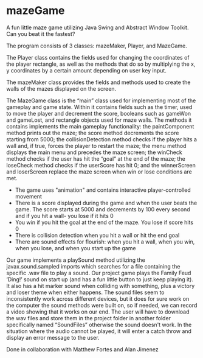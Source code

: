# mazeGame
A fun little maze game utilizing Java Swing and Abstract Window Toolkit. Can you beat it the fastest?

The program consists of 3 classes: mazeMaker, Player, and MazeGame. 


The Player class contains the fields used for changing the coordinates of the player rectangle, as well as the methods that do so by multiplying the x, y coordinates by a certain amount depending on user key input. 


The mazeMaker class provides the fields and methods used to create the walls of the mazes displayed on the screen. 


The MazeGame class is the “main” class used for implementing most of the gameplay and game state. Within it contains fields such as the timer, used to move the player and decrement the score, booleans such as gameWon and gameLost, and rectangle objects used for maze walls. The methods it contains implements the main gameplay functionality: the paintComponent method prints out the maze; the score method decrements the score starting from 5000; the collisionDetection method checks if the player hits a wall and, if true, forces the player to restart the maze; the menu method displays the main menu and precedes the maze screen; the winCheck method checks if the user has hit the “goal” at the end of the maze; the loseCheck method checks if the userScore has hit 0; and the winnerScreen and loserScreen replace the maze screen when win or lose conditions are met.

- The game uses "animation" and contains interactive player-controlled movement
- There is a score displayed during the game and when the user beats the game. The score starts at 5000 and decrements by 100 every second and if you hit a wall- you lose if it hits 0
- You win if you hit the goal at the end of the maze. You lose if score hits 0
- There is collision detection when you hit a wall or hit the end goal
- There are sound effects for flourish: when you hit a wall, when you win, when you lose, and when you start up the game

Our game implements a playSound method utilizing the javax.sound.sampled imports which searches for a file containing the specific .wav file to play a sound. Our project game plays the Family Feud ‘Ding!’ sound on start up (and has a fun little button to just keep playing it). It also has a hit marker sound when colliding with something, plus a victory and loser theme when either happens. The sound files seem to inconsistently work across different devices, but it does for sure work on the computer the sound methods were built on, so if needed, we can record a video showing that it works on our end. The user will have to download the wav files and store them in the project folder in another folder specifically named “SoundFiles” otherwise the sound doesn't work. In the situation where the audio cannot be played, it will enter a catch throw and display an error message to the user.

Done in collaboration with Matthew Fortes and Alan Jimenez
